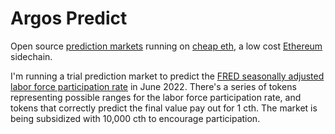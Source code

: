 # Argos Predict
Open source [prediction markets](https://richardhanania.substack.com/p/futarchy-robin-hanson-on-how-prediction) running on [cheap eth](https://cheapeth.org/), a low cost [Ethereum](https://ethereum.org/en/) sidechain.

I'm running a trial prediction market to predict the [FRED seasonally adjusted labor force participation rate](https://fred.stlouisfed.org/series/CIVPART) in June 2022. There's a series of tokens representing possible ranges for the labor force participation rate, and tokens that correctly predict the final value pay out for 1 cth. The market is being subsidized with 10,000 cth to encourage participation.
